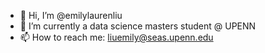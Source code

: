 - 👋 Hi, I’m @emilylaurenliu
- 🌱 I’m currently a data science masters student @ UPENN
- 📫 How to reach me: liuemily@seas.upenn.edu
